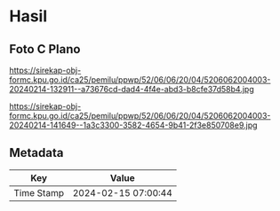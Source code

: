 # Hasil

## Foto C Plano

https://sirekap-obj-formc.kpu.go.id/ca25/pemilu/ppwp/52/06/06/20/04/5206062004003-20240214-132911--a73676cd-dad4-4f4e-abd3-b8cfe37d58b4.jpg

https://sirekap-obj-formc.kpu.go.id/ca25/pemilu/ppwp/52/06/06/20/04/5206062004003-20240214-141649--1a3c3300-3582-4654-9b41-2f3e850708e9.jpg


## Metadata

| Key        | Value               |
| ---------- | ------------------- |
| Time Stamp | 2024-02-15 07:00:44 |



